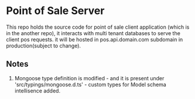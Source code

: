 # Point of Sale Server

This repo holds the source code for point of sale client application (which is in the another repo), it interacts with multi tenant databases to serve the client pos requests. it will be hosted in pos.api.domain.com subdomain in production(subject to change).

## Notes

1. Mongoose type definition is modified - and it is present under 'src/typings/mongoose.d.ts' - custom types for Model schema intellisence added.
